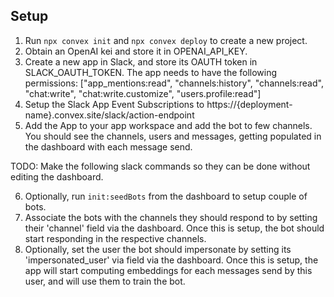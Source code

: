 ## Setup
1. Run `npx convex init` and `npx convex deploy` to create a new project.
2. Obtain an OpenAI kei and store it in OPENAI_API_KEY.
3. Create a new app in Slack, and store its OAUTH token in SLACK_OAUTH_TOKEN. The app needs to have the following permissions: ["app_mentions:read", "channels:history", "channels:read", "chat:write", "chat:write.customize", "users.profile:read"]
4. Setup the Slack App Event Subscriptions to https://{deployment-name}.convex.site/slack/action-endpoint
5. Add the App to your app workspace and add the bot to few channels. You should see the channels, users and messages,
getting populated in the dashboard with each message send.

TODO: Make the following slack commands so they can be done without editing the dashboard.

6. Optionally, run `init:seedBots` from the dashboard to setup couple of bots.
7. Associate the bots with the channels they should respond to by setting their 'channel' field via the dashboard. Once this is setup, the bot should start responding in the respective channels.
8. Optionally, set the user the bot should impersonate by setting its 'impersonated_user' via field via the dashboard. Once this is setup, the app will start computing embeddings for each messages send by this user, and will use them to train the bot.
